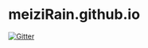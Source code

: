 # meiziRain.github.io

[![Gitter](https://badges.gitter.im/meiziRain-github-io/community.svg)](https://gitter.im/meiziRain-github-io/community?utm_source=badge&utm_medium=badge&utm_campaign=pr-badge&utm_content=badge)